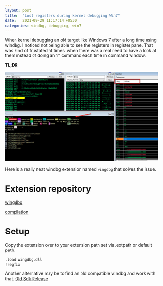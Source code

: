 ```yaml
---
layout: post
title:  "Lost registers during kernel debugging Win7"
date:   2021-09-29 11:17:14 +0530
categories: windbg, debugging, win7
---
```


When kernel debugging an old target like Windows 7 after a long time using
windbg. I noticed not being able to see the registers in register pane. That
was kind of frustated at times, when there was a real need to have a look at
them instead of doing an 'r' command each time in command window.

**TL;DR**

![registers not visible](/assets/images/registers.jpg)

Here is a really neat windbg extension named `wingdbg` that solves the issue.

# **Extension repository**
[wingdbg](https://github.com/mbikovitsky/WingDbg)

[compilation](https://github.com/mbikovitsky/WingDbg/issues/2)

# **Setup**

Copy the extension over to your extension path set via .extpath or default path.

```
.load wingdbg.dll
!regfix
```

Another alternative may be to find an old compatible windbg and work with that.
[Old Sdk Release](https://developer.microsoft.com/en-us/windows/downloads/sdk-archive/)
